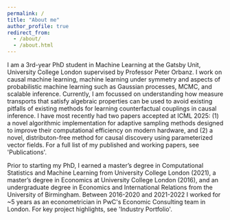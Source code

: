 ```yaml
---
permalink: /
title: "About me"
author_profile: true
redirect_from: 
  - /about/
  - /about.html
---
```


I am a 3rd-year PhD student in Machine Learning at the Gatsby Unit, University College London supervised by Professor Peter Orbanz. I work on causal machine learning, machine learning under symmetry and aspects of probabilistic machine learning such as Gaussian processes, MCMC, and scalable inference. Currently, I am focussed on understanding how measure transports that satisfy algebraic properties can be used to avoid existing pitfalls of existing methods for learning counterfactual couplings in causal inference. I have most recently had two papers accepted at ICML 2025: (1) a novel algorithmic implementation for adaptive sampling methods designed to improve their computational efficiency on modern hardware, and (2) a novel, distributon-free method for causal discovery using parameterized vector fields. For a full list of my published and working papers, see 'Publications'.

Prior to starting my PhD, I earned a master’s degree in Computational Statistics and Machine Learning from University College London (2021), a master’s degree in Economics at University College London (2016), and an undergraduate degree in Economics and International Relations from the University of Birmingham. Between 2016-2020 and 2021-2022 I worked for ~5 years as an econometrician in PwC's Economic Consulting team in London. For key project highlights, see 'Industry Portfolio'.
